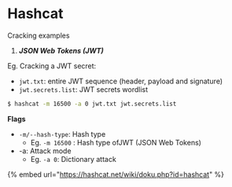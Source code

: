 # Hashcat

Cracking examples

1. _**JSON Web Tokens (JWT)**_

Eg. Cracking a JWT secret:

* `jwt.txt`: entire JWT sequence (header, payload and signature)
* `jwt.secrets.list`: JWT secrets wordlist

```bash
$ hashcat -m 16500 -a 0 jwt.txt jwt.secrets.list
```

**Flags**

* `-m/--hash-type`: Hash type
  * Eg. `-m 16500` : Hash type ofJWT (JSON Web Tokens)
* -a: Attack mode
  * Eg. `-a 0`: Dictionary attack



{% embed url="https://hashcat.net/wiki/doku.php?id=hashcat" %}
